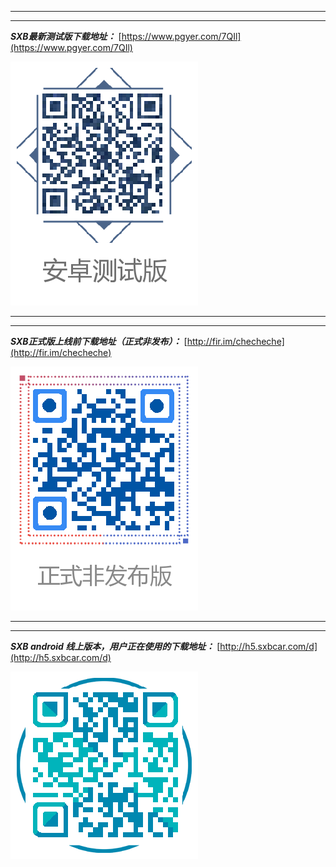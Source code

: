 ***
***
***SXB最新测试版下载地址：***
[https://www.pgyer.com/7QIl](https://www.pgyer.com/7QIl)

![](1470041755.png)

***
***

***SXB正式版上线前下载地址（正式非发布）：***
[http://fir.im/checheche](http://fir.im/checheche)


![](1470043027.png)

***
***

***SXB android 线上版本，用户正在使用的下载地址：***
[http://h5.sxbcar.com/d](http://h5.sxbcar.com/d)


![](1470041200.png)